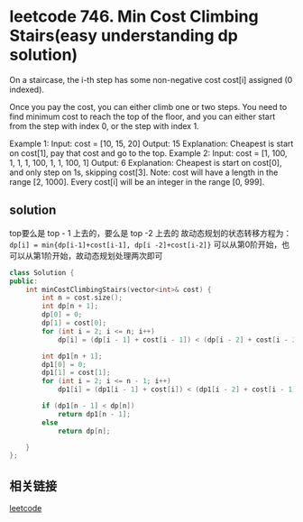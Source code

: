 # leetcode 746. Min Cost Climbing Stairs(easy understanding dp solution)

On a staircase, the i-th step has some non-negative cost cost[i] assigned (0 indexed).

Once you pay the cost, you can either climb one or two steps. You need to find minimum cost to reach the top of the floor, and you can either start from the step with index 0, or the step with index 1.

Example 1:
Input: cost = [10, 15, 20]
Output: 15
Explanation: Cheapest is start on cost[1], pay that cost and go to the top.
Example 2:
Input: cost = [1, 100, 1, 1, 1, 100, 1, 1, 100, 1]
Output: 6
Explanation: Cheapest is start on cost[0], and only step on 1s, skipping cost[3].
Note:
cost will have a length in the range [2, 1000].
Every cost[i] will be an integer in the range [0, 999].

## solution

top要么是 top - 1 上去的，要么是 top -2 上去的
故动态规划的状态转移方程为：
`dp[i] = min{dp[i-1]+cost[i-1], dp[i -2]+cost[i-2]}`
可以从第0阶开始，也可以从第1阶开始，故动态规划处理两次即可

```c++
class Solution {
public:
	int minCostClimbingStairs(vector<int>& cost) {
		int n = cost.size();
		int dp[n + 1];
		dp[0] = 0;
		dp[1] = cost[0];
		for (int i = 2; i <= n; i++)
			dp[i] = (dp[i - 1] + cost[i - 1]) < (dp[i - 2] + cost[i - 2]) ? (dp[i - 1] + cost[i - 1]) : (dp[i - 2] + cost[i - 2]);

		int dp1[n + 1];
		dp1[0] = 0;
		dp1[1] = cost[1];
		for (int i = 2; i <= n - 1; i++)
			dp1[i] = (dp1[i - 1] + cost[i]) < (dp1[i - 2] + cost[i - 1]) ? (dp1[i - 1] + cost[i]) : (dp1[i - 2] + cost[i - 1]);

		if (dp1[n - 1] < dp[n])
			return dp1[n - 1];
		else
			return dp[n];

	}
};
```

## 相关链接

[leetcode](https://leetcode.com/problems/min-cost-climbing-stairs/)